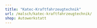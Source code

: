 ```yaml
---
title: "Katec-Kraftfahrzeugtechnik"
url: /malsch/katec-kraftfahrzeugtechnik/
shop: Autowerkstatt
---
```


